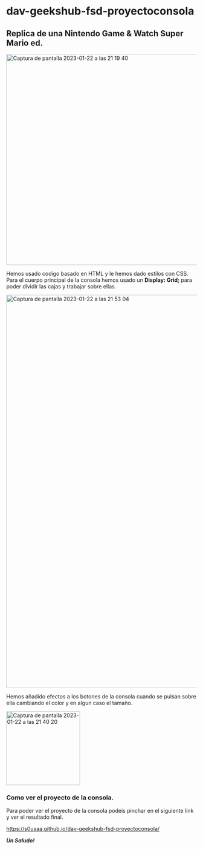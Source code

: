 # dav-geekshub-fsd-proyectoconsola


## Replica de una Nintendo Game & Watch Super Mario ed.


<img width="558" alt="Captura de pantalla 2023-01-22 a las 21 19 40" src="https://user-images.githubusercontent.com/120210515/213938436-62b34cb9-6fdc-43eb-b1a5-f4327c67e624.png">


Hemos usado codigo basado en HTML y le hemos dado estilos con CSS. Para el cuerpo principal de la consola hemos usado un **Display: Grid;** para poder dividir las cajas y trabajar sobre ellas.

<img width="1040" alt="Captura de pantalla 2023-01-22 a las 21 53 04" src="https://user-images.githubusercontent.com/120210515/213939884-37a33b88-8be9-4f95-a1e8-bc469f74c105.png">



Hemos añadido efectos a los botones de la consola cuando se pulsan sobre ella cambiando el color y en algun caso el tamaño.

<img width="195" alt="Captura de pantalla 2023-01-22 a las 21 40 20" src="https://user-images.githubusercontent.com/120210515/213939285-6da5893a-75bf-4b3e-99c7-73fe382ad94f.png">

### Como ver el proyecto de la consola.

Para poder ver el proyecto de la consola podeis pinchar en el siguiente link y ver el resultado final.

https://s0usaa.github.io/dav-geekshub-fsd-proyectoconsola/

***Un Saludo!***
